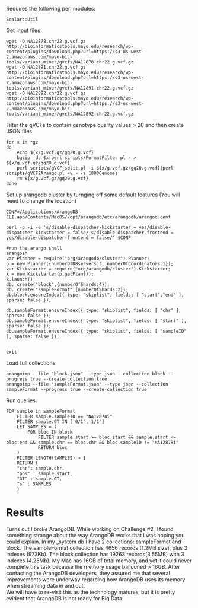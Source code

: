 Requires the following perl modules:
```
Scalar::Util
```

Get input files
```
wget -O NA12878.chr22.g.vcf.gz http://bioinformaticstools.mayo.edu/research/wp-content/plugins/download.php?url=https://s3-us-west-2.amazonaws.com/mayo-bic-tools/variant_miner/gvcfs/NA12878.chr22.g.vcf.gz
wget -O NA12891.chr22.g.vcf.gz http://bioinformaticstools.mayo.edu/research/wp-content/plugins/download.php?url=https://s3-us-west-2.amazonaws.com/mayo-bic-tools/variant_miner/gvcfs/NA12891.chr22.g.vcf.gz
wget -O NA12892.chr22.g.vcf.gz http://bioinformaticstools.mayo.edu/research/wp-content/plugins/download.php?url=https://s3-us-west-2.amazonaws.com/mayo-bic-tools/variant_miner/gvcfs/NA12892.chr22.g.vcf.gz

```

Filter the gVCFs to contain genotype quality values > 20 and then create JSON files
```
for x in *gz
do
	echo ${x/g.vcf.gz/gq20.g.vcf}
	bgzip -dc $x|perl scripts/FormatFilter.pl - > ${x/g.vcf.gz/gq20.g.vcf}
	perl scripts/gVCF_split.pl -i ${x/g.vcf.gz/gq20.g.vcf}|perl scripts/gVCF2Arango.pl -v - -s 1000Genomes
	rm ${x/g.vcf.gz/gq20.g.vcf}
done

```
Set up arangodb cluster by turnging off some default features (You will need to change the location)

```
CONF=/Applications/ArangoDB-CLI.app/Contents/MacOS//opt/arangodb/etc/arangodb/arangod.conf

perl -p -i -e 's/disable-dispatcher-kickstarter = yes/disable-dispatcher-kickstarter = false/;s/disable-dispatcher-frontend = yes/disable-dispatcher-frontend = false/' $CONF

#run the arango shell
arangosh
var Planner = require("org/arangodb/cluster").Planner;
p = new Planner({numberOfDBservers:3, numberOfCoordinators:1});
var Kickstarter = require("org/arangodb/cluster").Kickstarter;
k = new Kickstarter(p.getPlan());
k.launch();
db._create("block",{numberOfShards:4});
db._create("sampleFormat",{numberOfShards:2});
db.block.ensureIndex({ type: "skiplist", fields: [ "start","end" ], sparse: false });

db.sampleFormat.ensureIndex({ type: "skiplist", fields: [ "chr" ], sparse: false });
db.sampleFormat.ensureIndex({ type: "skiplist", fields: [ "start" ], sparse: false });
db.sampleFormat.ensureIndex({ type: "skiplist", fields: [ "sampleID" ], sparse: false });


exit

```


Load full collections
```
arangoimp --file "block.json" --type json --collection block --progress true --create-collection true
arangoimp --file "sampleFormat.json" --type json --collection sampleFormat --progress true --create-collection true

```

Run queries
```
FOR sample in sampleFormat
    FILTER sample.sampleID == "NA12878i" 
    FILTER sample.GT IN ['0/1','1/1']
    LET SAMPLES = (
        FOR bloc IN block
            FILTER sample.start >= bloc.start && sample.start <= bloc.end && sample.chr == bloc.chr && bloc.sampleID != "NA12878i"
            RETURN bloc
    )
    FILTER LENGTH(SAMPLES) > 1
    RETURN {
    "chr": sample.chr,
    "pos" : sample.start,
    "GT" : sample.GT,
    "s" : SAMPLES
    }

```
# Results
Turns out I broke ArangoDB.  While working on Challenge #2, I found something strange about the way 
ArangoDB works that I was hoping you could explain. In my _system db I 
have 2 collections: sampleFormat and block. The sampleFormat collection 
has 4656 records (1.2MB size), plus 3 indexes (973Kb). The block 
collection has 19263 records(3.55MB) with 3 indexes (4.25Mb). My Mac 
has 16GB of total memory, and yet it could never complete this task because the memory usage ballooned > 16GB.  After contacting the ArangoDB developers, they assured me that several improvements were underway regarding how ArangoDB uses its memory when streaming data in and out.  
We will have to re-visit this as the technology matures, but it is pretty evident that ArangoDB is not ready for Big Data.